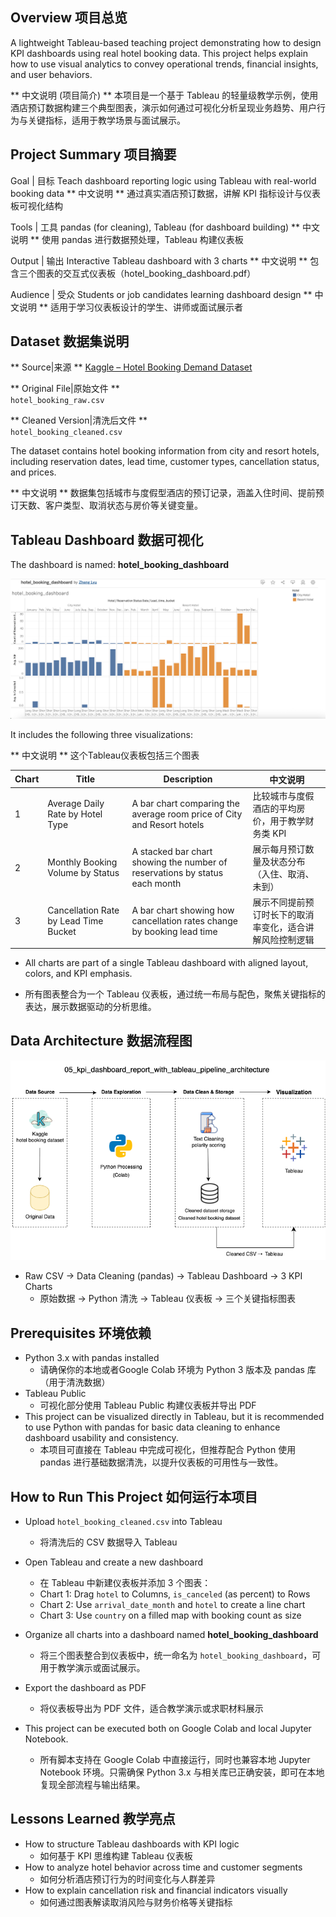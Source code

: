 ## Overview 项目总览

A lightweight Tableau-based teaching project demonstrating how to design KPI dashboards using real hotel booking data. This project helps explain how to use visual analytics to convey operational trends, financial insights, and user behaviors.

** 中文说明 (项目简介) ** 本项目是一个基于 Tableau 的轻量级教学示例，使用酒店预订数据构建三个典型图表，演示如何通过可视化分析呈现业务趋势、用户行为与关键指标，适用于教学场景与面试展示。

## Project Summary 项目摘要

Goal | 目标
Teach dashboard reporting logic using Tableau with real-world booking data
** 中文说明 ** 通过真实酒店预订数据，讲解 KPI 指标设计与仪表板可视化结构

Tools | 工具
pandas (for cleaning), Tableau (for dashboard building)
** 中文说明 ** 使用 pandas 进行数据预处理，Tableau 构建仪表板

Output | 输出
Interactive Tableau dashboard with 3 charts
** 中文说明 ** 包含三个图表的交互式仪表板（hotel_booking_dashboard.pdf）

Audience | 受众
Students or job candidates learning dashboard design
** 中文说明 ** 适用于学习仪表板设计的学生、讲师或面试展示者


## Dataset 数据集说明

** Source|来源 **  [Kaggle – Hotel Booking Demand Dataset](https://www.kaggle.com/datasets/jessemostipak/hotel-booking-demand)

** Original File|原始文件 **  
`hotel_booking_raw.csv`

** Cleaned Version|清洗后文件 **  
`hotel_booking_cleaned.csv`

The dataset contains hotel booking information from city and resort hotels, including reservation dates, lead time, customer types, cancellation status, and prices.

** 中文说明 ** 数据集包括城市与度假型酒店的预订记录，涵盖入住时间、提前预订天数、客户类型、取消状态与房价等关键变量。

## Tableau Dashboard 数据可视化

The dashboard is named: **hotel_booking_dashboard**

![tableau dashboard image](hotel_booking_dashboard.twbx.png)

It includes the following three visualizations:

** 中文说明 ** 这个Tableau仪表板包括三个图表

| Chart | Title                        | Description | 中文说明 |
|-------|------------------------------|-------------|----------|
| 1     | Average Daily Rate by Hotel Type| A bar chart comparing the average room price of City and Resort hotels | 比较城市与度假酒店的平均房价，用于教学财务类 KPI |
| 2     | Monthly Booking Volume by Status| A stacked bar chart showing the number of reservations by status each month | 展示每月预订数量及状态分布（入住、取消、未到） |
| 3     | Cancellation Rate by Lead Time Bucket| A bar chart showing how cancellation rates change by booking lead time | 展示不同提前预订时长下的取消率变化，适合讲解风险控制逻辑|

- All charts are part of a single Tableau dashboard with aligned layout, colors, and KPI emphasis.
* 所有图表整合为一个 Tableau 仪表板，通过统一布局与配色，聚焦关键指标的表达，展示数据驱动的分析思维。

## Data Architecture 数据流程图

![Data Architecture](kpi_dashboard_report_with_tableau_pipeline.png)

- Raw CSV → Data Cleaning (pandas) → Tableau Dashboard → 3 KPI Charts
   * 原始数据 → Python 清洗 → Tableau 仪表板 → 三个关键指标图表

## Prerequisites 环境依赖

- Python 3.x with pandas installed
   * 请确保你的本地或者Google Colab 环境为 Python 3 版本及 pandas 库（用于清洗数据）
- Tableau Public
  * 可视化部分使用 Tableau Public 构建仪表板并导出 PDF
- This project can be visualized directly in Tableau, but it is recommended to use Python with pandas for basic data cleaning to enhance dashboard usability and consistency.
   * 本项目可直接在 Tableau 中完成可视化，但推荐配合 Python 使用 pandas 进行基础数据清洗，以提升仪表板的可用性与一致性。

## How to Run This Project 如何运行本项目

- Upload `hotel_booking_cleaned.csv` into Tableau
   * 将清洗后的 CSV 数据导入 Tableau

- Open Tableau and create a new dashboard
    * 在 Tableau 中新建仪表板并添加 3 个图表：

   - Chart 1: Drag `hotel` to Columns, `is_canceled` (as percent) to Rows  
   - Chart 2: Use `arrival_date_month` and `hotel` to create a line chart  
   - Chart 3: Use `country` on a filled map with booking count as size

- Organize all charts into a dashboard named **hotel_booking_dashboard**  
   * 将三个图表整合到仪表板中，统一命名为 `hotel_booking_dashboard`，可用于教学演示或面试展示。

- Export the dashboard as PDF
   * 将仪表板导出为 PDF 文件，适合教学演示或求职材料展示

- This project can be executed both on Google Colab and local Jupyter Notebook.
   * 所有脚本支持在 Google Colab 中直接运行，同时也兼容本地 Jupyter Notebook 环境。只需确保 Python 3.x 与相关库已正确安装，即可在本地复现全部流程与输出结果。

## Lessons Learned 教学亮点

- How to structure Tableau dashboards with KPI logic
   * 如何基于 KPI 思维构建 Tableau 仪表板
- How to analyze hotel behavior across time and customer segments
   * 如何分析酒店预订行为的时间变化与人群差异
- How to explain cancellation risk and financial indicators visually
   * 如何通过图表解读取消风险与财务价格等关键指标
